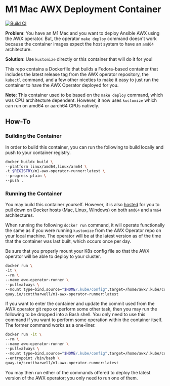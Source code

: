 # M1 Mac AWX Deployment Container

[![Build CI](https://github.com/scottharwell/m1-awx-operator-runner/actions/workflows/build.yml/badge.svg)](https://github.com/scottharwell/m1-awx-operator-runner/actions/workflows/build.yml)

**Problem**: You have an M1 Mac and you want to deploy Ansible AWX using the AWX operator.  But, the operator `make deploy` command doesn't work because the container images expect the host system to have an `amd64` architecture.

**Solution**: Use `kustomize` directly or this container that will do it for you!

This repo contains a Dockerfile that builds a Fedora-based container that includes the latest release tag from the AWX operator repository, the `kubectl` command, and a few other niceties to make it easy to just run the container to have the AWX Operator deployed for you.

**Note**: This container used to be based on the `make deploy` command, which was CPU architecture dependent.  However, it now uses `kustomize` which can run on amd64 or aarch64 CPUs natively.

## How-To

### Building the Container

In order to build this container, you can run the following to build locally and push to your container registry.

```bash
docker buildx build \
--platform linux/amd64,linux/arm64 \
-t $REGISTRY/m1-awx-operator-runner:latest \
--progress plain \
--push .
```

### Running the Container

You may build this container yourself.  However, it is also [hosted](quay.io/scottharwell/m1-awx-operator-runner) for you to pull down on Docker hosts (Mac, Linux, Windows) on both `amd64` and `arm64` architectures.

When running the following `docker run` command, it will operate functionally the same as if you were running `kustomize` from the AWX Operator repo on your local machine.  The operator will be at the latest version as of the time that the container was last built, which occurs once per day.

Be sure that you properly mount your K8s config file so that the AWX operator will be able to deploy to your cluster.

```bash
docker run \
-it \
--rm \
--name awx-operator-runner \
--pull=always \
--mount type=bind,source="$HOME/.kube/config",target=/home/awx/.kube/config \
quay.io/scottharwell/m1-awx-operator-runner:latest
```

If you want to enter the container and update the commit used from the AWX operator git repo or perform some other task, then you may run the following to be dropped into a Bash shell.  You only need to use this command if you want to perform some operation within the container itself.  The former command works as a one-liner.

```bash
docker run -it \
--rm \
--name awx-operator-runner \
--pull=always \
--mount type=bind,source="$HOME/.kube/config",target=/home/awx/.kube/config \
--entrypoint /bin/bash \
quay.io/scottharwell/m1-awx-operator-runner:latest
```

You may then run either of the commands offered to deploy the latest version of the AWX operator; you only need to run one of them.
